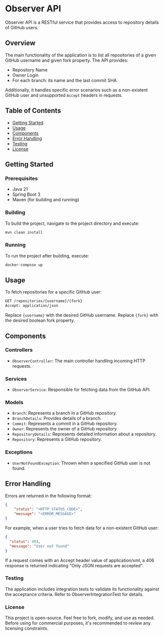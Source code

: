 # Observer API

Observer API is a RESTful service that provides access to repository details of GitHub users.

## Overview

The main functionality of the application is to list all repositories of a given GitHub username and given fork property. The API provides:

- Repository Name
- Owner Login
- For each branch: its name and the last commit SHA

Additionally, it handles specific error scenarios such as a non-existent GitHub user and unsupported `Accept` headers in requests.

## Table of Contents

- [Getting Started](#getting-started)
- [Usage](#usage)
- [Components](#components)
- [Error Handling](#error-handling)
- [Testing](#testing)
- [License](#license)

## Getting Started

### Prerequisites

- Java 21
- Spring Boot 3
- Maven (for building and running)

### Building

To build the project, navigate to the project directory and execute:

```bash
mvn clean install
```

### Running
To run the project after building, execute:
```bash
docker-compose up
```

## Usage
To fetch repositories for a specific GitHub user:
```bash
GET /repositories/{username}/{fork}
Accept: application/json
```

Replace `{username}` with the desired GitHub username.
Replace `{fork}` with the desired boolean fork property.

## **Components**

### Controllers

- `ObserverController`: The main controller handling incoming HTTP requests.

### Services

- `ObserverService`: Responsible for fetching data from the GitHub API.

### Models

- `Branch`: Represents a branch in a GitHub repository.
- `BranchDetails`: Provides details of a branch.
- `Commit`: Represents a commit in a GitHub repository.
- `Owner`: Represents the owner of a GitHub repository.
- `RepositoryDetails`: Represents detailed information about a repository.
- `Repository`: Represents a GitHub repository.

### Exceptions

- `UserNotFoundException`: Thrown when a specified GitHub user is not found.

## **Error Handling**

Errors are returned in the following format:

```json
{
    "status": "<HTTP_STATUS_CODE>",
    "message": "<ERROR_MESSAGE>"
}
```

For example, when a user tries to fetch data for a non-existent GitHub user:

```json
{
  "status": 404,
  "message": "User not found"
}
```

If a request comes with an Accept header value of application/xml, a 406 response is returned indicating "Only JSON requests are accepted".

### Testing

The application includes integration tests to validate its functionality against the acceptance criteria. Refer to ObserverIntegrationTest for details.

### License

This project is open-source. Feel free to fork, modify, and use as needed. Before using for commercial purposes, it's recommended to review any licensing constraints.

